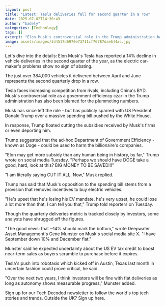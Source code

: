 ```yaml
---
layout: post
title: "Latest: Tesla deliveries fall for second quarter in a row"
date: 2025-07-02T14:30:49
author: "badely"
categories: [Technology]
tags: []
excerpt: "Elon Musk's controversial role in the Trump administration has been blamed for the collapse in sales."
image: assets/images/3d4517d6970e73711cf76787dae644ac.jpg
---
```


Let's dive into the details: Elon Musk's Tesla has reported a 14% decline in vehicle deliveries in the second quarter of the year, as the electric car-maker's problems show no sign of abating.

The just over 384,000 vehicles it delivered between April and June represents the second quarterly drop in a row.

Tesla faces increasing competition from rivals, including China's BYD. Musk's controversial role as a government efficiency czar in the Trump administration has also been blamed for the plummeting numbers.

Musk has since left the role - but has publicly sparred with US President Donald Trump over a massive spending bill pushed by the White House.

In response, Trump floated cutting the subsidies received by Musk's firms or even deporting him.

Trump suggested that the ad-hoc Department of Government Efficiency - known as Doge - could be used to harm the billionaire's companies.

"Elon may get more subsidy than any human being in history, by far," Trump wrote on social media Tuesday. "Perhaps we should have DOGE take a good, hard, look at this? BIG MONEY TO BE SAVED!!!"

"I am literally saying CUT IT ALL. Now," Musk replied.

Trump has said that Musk's opposition to the spending bill stems from a provision that removes incentives to buy electric vehicles.

"He's upset that he's losing his EV mandate, he's very upset, he could lose a lot more than that, I can tell you that," Trump told reporters on Tuesday.

Though the quarterly deliveries metric is tracked closely by investors, some analysts have shrugged off the figures.

"The good news: that ~14% should mark the bottom," wrote Deepwater Asset Management's Gene Munster on Musk's social media site X. "I have September down 10% and December flat."

Munster said he expected uncertainty about the US EV tax credit to boost near-term sales as buyers scramble to purchase before it expires. 

Tesla's push into robotaxis which kicked off in Austin, Texas last month in uncertain fashion could prove critical, he said.

"Over the next two years, I think investors will be fine with flat deliveries as long as autonomy shows measurable progress," Munster added.

Sign up for our Tech Decoded newsletter to follow the world's top tech stories and trends. Outside the UK? Sign up here.


